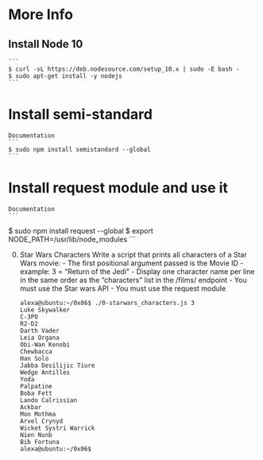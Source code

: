# More Info
## Install Node 10
    ```
    $ curl -sL https://deb.nodesource.com/setup_10.x | sudo -E bash -
    $ sudo apt-get install -y nodejs
    ```
# Install semi-standard
    Documentation
    ```
    $ sudo npm install semistandard --global
    ```
# Install request module and use it
    Documentation
    ```
$ sudo npm install request --global
$ export NODE_PATH=/usr/lib/node_modules
    ```

0. Star Wars Characters
    Write a script that prints all characters of a Star Wars movie:
        - The first positional argument passed is the Movie ID - example: 3 = “Return of the Jedi”
        - Display one character name per line in the same order as the “characters” list in the /films/ endpoint
        - You must use the Star wars API
        - You must use the request module
    ```
    alexa@ubuntu:~/0x06$ ./0-starwars_characters.js 3
    Luke Skywalker
    C-3PO
    R2-D2
    Darth Vader
    Leia Organa
    Obi-Wan Kenobi
    Chewbacca
    Han Solo
    Jabba Desilijic Tiure
    Wedge Antilles
    Yoda
    Palpatine
    Boba Fett
    Lando Calrissian
    Ackbar
    Mon Mothma
    Arvel Crynyd
    Wicket Systri Warrick
    Nien Nunb
    Bib Fortuna
    alexa@ubuntu:~/0x06$
    ```
